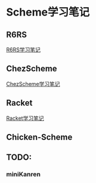 # Scheme学习笔记

## R6RS
[R6RS学习笔记](r6rs/index.html)

## ChezScheme
[ChezScheme学习笔记](chezscheme/index.html)

## Racket
[Racket学习笔记](racket/index.html)

## Chicken-Scheme

## TODO:
### miniKanren
